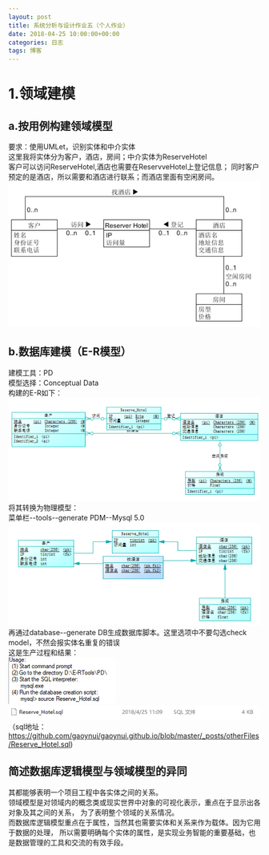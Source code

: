 ```yaml
---
layout: post
title: 系统分析与设计作业五（个人作业）
date: 2018-04-25 10:00:00+00:00
categories: 日志
tags: 博客
---
```

# 1.领域建模
## a.按用例构建领域模型
要求：使用UMLet，识别实体和中介实体  
这里我将实体分为客户，酒店，房间；中介实体为ReserveHotel  
客户可以访问ReserveHotel,酒店也需要在ReservveHotel上登记信息；
同时客户预定的是酒店，所以需要和酒店进行联系；而酒店里面有空闲房间。
![](https://github.com/gaoynui/gaoynui.github.io/blob/master/_posts/pictures/domain_modeling.PNG?raw=true)  
## b.数据库建模（E-R模型）
建模工具：PD  
模型选择：Conceptual Data  
构建的E-R如下：  
![](https://github.com/gaoynui/gaoynui.github.io/blob/master/_posts/pictures/E-R.PNG?raw=true)  
将其转换为物理模型：  
菜单栏--tools--generate PDM--Mysql 5.0  
![](https://github.com/gaoynui/gaoynui.github.io/blob/master/_posts/pictures/physicial-E-R.PNG?raw=true)  
再通过database--generate DB生成数据库脚本。这里选项中不要勾选check model，不然会报实体名重复的错误  
这是生产过程和结果：  
![](https://github.com/gaoynui/gaoynui.github.io/blob/master/_posts/pictures/SQLsuccess.PNG?raw=true)  
![](https://github.com/gaoynui/gaoynui.github.io/blob/master/_posts/pictures/SQLScript.PNG?raw=true)  
（sql地址：https://github.com/gaoynui/gaoynui.github.io/blob/master/_posts/otherFiles/Reserve_Hotel.sql)

## 简述数据库逻辑模型与领域模型的异同
其都能够表明一个项目工程中各实体之间的关系。  
领域模型是对领域内的概念类或现实世界中对象的可视化表示，重点在于显示出各对象及其之间的关系，
为了表明整个领域的关系情况。  
而数据库逻辑模型重点在于属性，当然其也需要实体和关系来作为载体。因为它用于数据的处理，
所以需要明确每个实体的属性，是实现业务智能的重要基础，也是数据管理的工具和交流的有效手段。  
